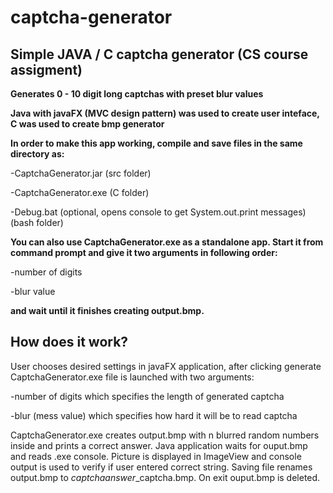 # captcha-generator
## Simple JAVA / C captcha generator (CS course assigment)


**Generates 0 - 10 digit long captchas with preset blur values**

**Java with javaFX (MVC design pattern) was used to create user inteface, C was used to create bmp generator**

**In order to make this app working, compile and save files in the same directory as:**

-CaptchaGenerator.jar (src folder)

-CaptchaGenerator.exe (C folder)

-Debug.bat (optional, opens console to get System.out.print messages) (bash folder)


**You can also use CaptchaGenerator.exe as a standalone app. Start it from command prompt and give it two arguments in following order:**

-number of digits

-blur value

**and wait until it finishes creating output.bmp.**


## How does it work?

User chooses desired settings in javaFX application, after clicking generate CaptchaGenerator.exe file is launched with two arguments:

-number of digits which specifies the length of generated captcha

-blur (mess value) which specifies how hard it will be to read captcha

CaptchaGenerator.exe creates output.bmp with n blurred random numbers inside and prints a correct answer. Java application waits for ouput.bmp and reads .exe console. Picture is displayed in ImageView and console output is used to verify if user entered correct string. Saving file renames output.bmp to *captchaanswer*_captcha.bmp. On exit ouput.bmp is deleted.
